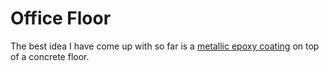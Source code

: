 # Office Floor

The best idea I have come up with so far is a [metallic epoxy coating](http://imgur.com/gallery/XaqGZ) on top of a concrete floor.
